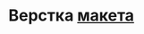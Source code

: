 # Верстка [макета](https://www.figma.com/file/5xMB60FIlmxIAQTedqwMll/%5BPublished%5D%5BRU%5D-%C2%ABGolden-Property-Solution%C2%BB?node-id=0%3A1)
